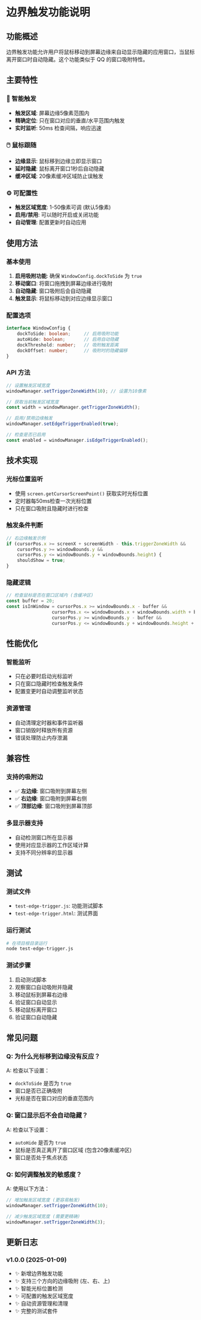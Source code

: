 # 边界触发功能说明

## 功能概述

边界触发功能允许用户将鼠标移动到屏幕边缘来自动显示隐藏的应用窗口，当鼠标离开窗口时自动隐藏。这个功能类似于 QQ 的窗口吸附特性。

## 主要特性

### 🎯 智能触发
- **触发区域**: 屏幕边缘5像素范围内
- **精确定位**: 只在窗口对应的垂直/水平范围内触发
- **实时监听**: 50ms 检查间隔，响应迅速

### 🖱️ 鼠标跟随
- **边缘显示**: 鼠标移到边缘立即显示窗口
- **延时隐藏**: 鼠标离开窗口1秒后自动隐藏
- **缓冲区域**: 20像素缓冲区域防止误触发

### ⚙️ 可配置性
- **触发区域宽度**: 1-50像素可调 (默认5像素)
- **启用/禁用**: 可以随时开启或关闭功能
- **自动管理**: 配置更新时自动应用

## 使用方法

### 基本使用

1. **启用吸附功能**: 确保 `WindowConfig.dockToSide` 为 `true`
2. **移动窗口**: 将窗口拖拽到屏幕边缘进行吸附
3. **自动隐藏**: 窗口吸附后会自动隐藏
4. **触发显示**: 将鼠标移动到对应边缘显示窗口

### 配置选项

```typescript
interface WindowConfig {
    dockToSide: boolean;     // 启用吸附功能
    autoHide: boolean;       // 启用自动隐藏
    dockThreshold: number;   // 吸附触发距离
    dockOffset: number;      // 吸附时的隐藏偏移
}
```

### API 方法

```typescript
// 设置触发区域宽度
windowManager.setTriggerZoneWidth(10); // 设置为10像素

// 获取当前触发区域宽度
const width = windowManager.getTriggerZoneWidth();

// 启用/禁用边缘触发
windowManager.setEdgeTriggerEnabled(true);

// 检查是否已启用
const enabled = windowManager.isEdgeTriggerEnabled();
```

## 技术实现

### 光标位置监听
- 使用 `screen.getCursorScreenPoint()` 获取实时光标位置
- 定时器每50ms检查一次光标位置
- 只在窗口吸附且隐藏时进行检查

### 触发条件判断
```typescript
// 右边缘触发示例
if (cursorPos.x >= screenX + screenWidth - this.triggerZoneWidth &&
    cursorPos.y >= windowBounds.y &&
    cursorPos.y <= windowBounds.y + windowBounds.height) {
    shouldShow = true;
}
```

### 隐藏逻辑
```typescript
// 检查鼠标是否在窗口区域内 (含缓冲区)
const buffer = 20;
const isInWindow = cursorPos.x >= windowBounds.x - buffer &&
                 cursorPos.x <= windowBounds.x + windowBounds.width + buffer &&
                 cursorPos.y >= windowBounds.y - buffer &&
                 cursorPos.y <= windowBounds.y + windowBounds.height + buffer;
```

## 性能优化

### 智能监听
- 只在必要时启动光标监听
- 只在窗口隐藏时检查触发条件
- 配置变更时自动调整监听状态

### 资源管理
- 自动清理定时器和事件监听器
- 窗口销毁时释放所有资源
- 错误处理防止内存泄漏

## 兼容性

### 支持的吸附边
- ✅ **左边缘**: 窗口吸附到屏幕左侧
- ✅ **右边缘**: 窗口吸附到屏幕右侧  
- ✅ **顶部边缘**: 窗口吸附到屏幕顶部

### 多显示器支持
- 自动检测窗口所在显示器
- 使用对应显示器的工作区域计算
- 支持不同分辨率的显示器

## 测试

### 测试文件
- `test-edge-trigger.js`: 功能测试脚本
- `test-edge-trigger.html`: 测试界面

### 运行测试
```bash
# 在项目根目录运行
node test-edge-trigger.js
```

### 测试步骤
1. 启动测试脚本
2. 观察窗口自动吸附并隐藏
3. 移动鼠标到屏幕右边缘
4. 验证窗口自动显示
5. 移动鼠标离开窗口
6. 验证窗口自动隐藏

## 常见问题

### Q: 为什么光标移到边缘没有反应？
A: 检查以下设置：
- `dockToSide` 是否为 `true`
- 窗口是否已正确吸附
- 光标是否在窗口对应的垂直范围内

### Q: 窗口显示后不会自动隐藏？
A: 检查以下设置：
- `autoHide` 是否为 `true`
- 鼠标是否真正离开了窗口区域 (包含20像素缓冲区)
- 窗口是否处于焦点状态

### Q: 如何调整触发的敏感度？
A: 使用以下方法：
```typescript
// 增加触发区域宽度 (更容易触发)
windowManager.setTriggerZoneWidth(10);

// 减少触发区域宽度 (需要更精确)
windowManager.setTriggerZoneWidth(3);
```

## 更新日志

### v1.0.0 (2025-01-09)
- ✨ 新增边界触发功能
- ✨ 支持三个方向的边缘吸附 (左、右、上)
- ✨ 智能光标位置检测
- ✨ 可配置的触发区域宽度
- ✨ 自动资源管理和清理
- ✨ 完整的测试套件
